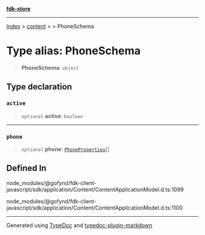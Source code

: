 [**fdk-store**](../../../README.md)
***

[Index](../../../API.md) > [content](../../README.md) > [<internal>](../README.md) > PhoneSchema

# Type alias: PhoneSchema

> **PhoneSchema**: `object`

## Type declaration

### `active`

> `optional` **active**: `boolean`

***

### `phone`

> `optional` **phone**: [`PhoneProperties`](type-alias.PhoneProperties.md)[]

## Defined In

node\_modules/@gofynd/fdk-client-javascript/sdk/application/Content/ContentApplicationModel.d.ts:1099

node\_modules/@gofynd/fdk-client-javascript/sdk/application/Content/ContentApplicationModel.d.ts:1100

***
Generated using [TypeDoc](https://typedoc.org/) and [typedoc-plugin-markdown](https://www.npmjs.com/package/typedoc-plugin-markdown)
